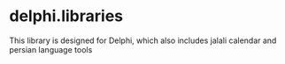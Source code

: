 # delphi.libraries
This library is designed for Delphi, which also includes jalali calendar and persian language tools
